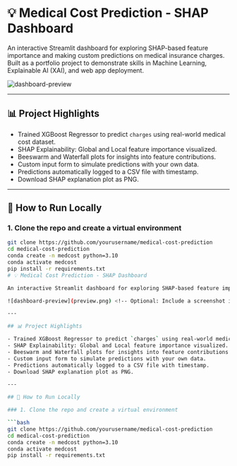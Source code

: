 # 💡 Medical Cost Prediction - SHAP Dashboard

An interactive Streamlit dashboard for exploring SHAP-based feature importance and making custom predictions on medical insurance charges. Built as a portfolio project to demonstrate skills in Machine Learning, Explainable AI (XAI), and web app deployment.

![dashboard-preview](preview.png) <!-- Optional: Include a screenshot if available -->

---

## 📊 Project Highlights

- Trained XGBoost Regressor to predict `charges` using real-world medical cost dataset.
- SHAP Explainability: Global and Local feature importance visualized.
- Beeswarm and Waterfall plots for insights into feature contributions.
- Custom input form to simulate predictions with your own data.
- Predictions automatically logged to a CSV file with timestamp.
- Download SHAP explanation plot as PNG.

---

## 🚀 How to Run Locally

### 1. Clone the repo and create a virtual environment

```bash
git clone https://github.com/yourusername/medical-cost-prediction
cd medical-cost-prediction
conda create -n medcost python=3.10
conda activate medcost
pip install -r requirements.txt
# 💡 Medical Cost Prediction - SHAP Dashboard

An interactive Streamlit dashboard for exploring SHAP-based feature importance and making custom predictions on medical insurance charges. Built as a portfolio project to demonstrate skills in Machine Learning, Explainable AI (XAI), and web app deployment.

![dashboard-preview](preview.png) <!-- Optional: Include a screenshot if available -->

---

## 📊 Project Highlights

- Trained XGBoost Regressor to predict `charges` using real-world medical cost dataset.
- SHAP Explainability: Global and Local feature importance visualized.
- Beeswarm and Waterfall plots for insights into feature contributions.
- Custom input form to simulate predictions with your own data.
- Predictions automatically logged to a CSV file with timestamp.
- Download SHAP explanation plot as PNG.

---

## 🚀 How to Run Locally

### 1. Clone the repo and create a virtual environment

```bash
git clone https://github.com/yourusername/medical-cost-prediction
cd medical-cost-prediction
conda create -n medcost python=3.10
conda activate medcost
pip install -r requirements.txt
